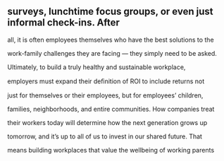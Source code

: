 ## surveys, lunchtime focus groups, or even just informal check-ins. After

all, it is often employees themselves who have the best solutions to the

work-family challenges they are facing — they simply need to be asked.

Ultimately, to build a truly healthy and sustainable workplace,

employers must expand their deﬁnition of ROI to include returns not

just for themselves or their employees, but for employees’ children,

families, neighborhoods, and entire communities. How companies treat

their workers today will determine how the next generation grows up

tomorrow, and it’s up to all of us to invest in our shared future. That

means building workplaces that value the wellbeing of working parents